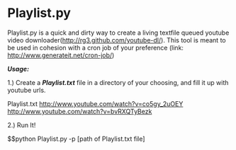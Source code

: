 Playlist.py
===========

Playlist.py is a quick and dirty way to create a living textfile queued youtube video downloader(http://rg3.github.com/youtube-dl/). This tool is meant to be used in cohesion with a cron job of your preference
(link: http://www.generateit.net/cron-job/)

***Usage:*** 

1.) Create a ***Playlist.txt*** file in a directory of your choosing, and fill it up with youtube urls. 

Playlist.txt 
http://www.youtube.com/watch?v=co5gy_2uOEY
http://www.youtube.com/watch?v=bvRXQTyBezk

2.) Run It!

$$python Playlist.py -p [path of Playlist.txt file]




